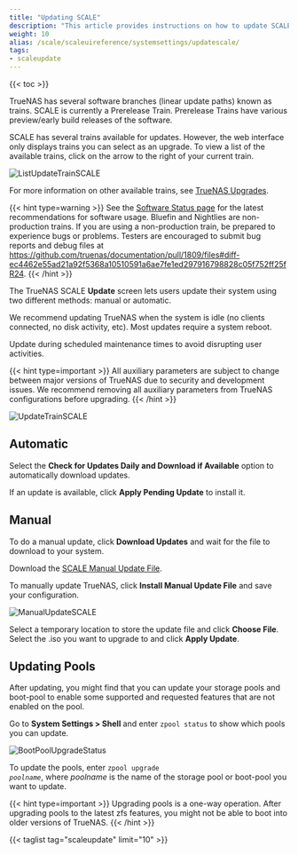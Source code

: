 ```yaml
---
title: "Updating SCALE"
description: "This article provides instructions on how to update SCALE releases in the UI."
weight: 10
alias: /scale/scaleuireference/systemsettings/updatescale/
tags:
- scaleupdate
---
```


{{< toc >}}

TrueNAS has several software branches (linear update paths) known as trains. SCALE is currently a Prerelease Train. Prerelease Trains have various preview/early build releases of the software. 

SCALE has several trains available for updates. However, the web interface only displays trains you can select as an upgrade. To view a list of the available trains, click on the arrow to the right of your current train.

![ListUpdateTrainSCALE](/images/SCALE/22.02/ScaleTrainSelection.png "Access SCALE Update Trains")

For more information on other available trains, see [TrueNAS Upgrades](https://www.truenas.com/docs/truenasupgrades/).

{{< hint type=warning >}}
See the [Software Status page](https://www.truenas.com/software-status/) for the latest recommendations for software usage.
Bluefin and Nightlies are non-production trains.
If you are using a non-production train, be prepared to experience bugs or problems.
Testers are encouraged to submit bug reports and debug files at https://github.com/truenas/documentation/pull/1809/files#diff-ec4462e55ad21a92f5368a10510591a6ae7fe1ed297916798828c05f752ff25fR24.
{{< /hint >}}

The TrueNAS SCALE **Update** screen lets users update their system using two different methods: manual or automatic.

We recommend updating TrueNAS when the system is idle (no clients connected, no disk activity, etc). Most updates require a system reboot. 

Update during scheduled maintenance times to avoid disrupting user activities.

{{< hint type=important >}}
All auxiliary parameters are subject to change between major versions of TrueNAS due to security and development issues. We recommend removing all auxiliary parameters from TrueNAS configurations before upgrading.
{{< /hint >}}

![UpdateTrainSCALE](/images/SCALE/22.02/ScaleUpdateTrain.png "SCALE Update Train")

## Automatic

Select the **Check for Updates Daily and Download if Available** option to automatically download updates.  

If an update is available, click **Apply Pending Update** to install it.

## Manual

To do a manual update, click **Download Updates** and wait for the file to download to your system. 

Download the [SCALE Manual Update File](https://www.truenas.com/download-truenas-scale/).

To manually update TrueNAS, click **Install Manual Update File** and save your configuration.

![ManualUpdateSCALE](/images/SCALE/ManualUpdateSCALE.png "Manually Update SCALE")

Select a temporary location to store the update file and click **Choose File**. Select the <file>.iso</file> you want to upgrade to and click **Apply Update**.

## Updating Pools

After updating, you might find that you can update your storage pools and boot-pool to enable some supported and requested features that are not enabled on the pool.

Go to **System Settings > Shell** and enter `zpool status` to show which pools you can update.

![BootPoolUpgradeStatus](/images/SCALE/22.12/BootPoolUpgradeStatus.png "Boot-pool Status")

To update the pools, enter <code>zpool upgrade <i>poolname</i></code>, where *poolname* is the name of the storage pool or boot-pool you want to update.

{{< hint type=important >}}
Upgrading pools is a one-way operation. After upgrading pools to the latest zfs features, you might not be able to boot into older versions of TrueNAS.
{{< /hint >}}

{{< taglist tag="scaleupdate" limit="10" >}}
